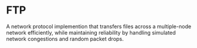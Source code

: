 FTP
===

A network protocol implemention that transfers files across a multiple-node network efficiently, 
while maintaining reliability by handling simulated network congestions and random packet drops.
